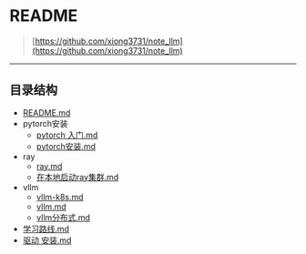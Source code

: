 # README
> [https://github.com/xiong3731/note_llm](https://github.com/xiong3731/note_llm)
---
## 目录结构


- [README.md](<./README.md>)
- pytorch安装
  - [pytorch 入门.md](<./pytorch安装/pytorch 入门.md>)
  - [pytorch安装.md](<./pytorch安装/pytorch安装.md>)
- ray
  - [ray.md](<./ray/ray.md>)
  - [在本地启动ray集群.md](<./ray/在本地启动ray集群.md>)
- vllm
  - [vllm-k8s.md](<./vllm/vllm-k8s.md>)
  - [vllm.md](<./vllm/vllm.md>)
  - [vllm分布式.md](<./vllm/vllm分布式.md>)
- [学习路线.md](<./学习路线.md>)
- [驱动 安装.md](<./驱动 安装.md>)
